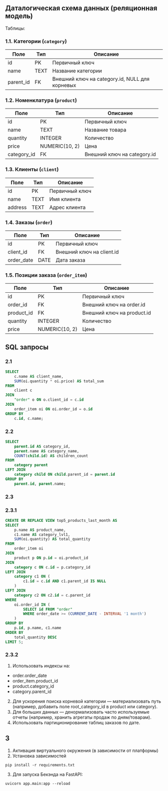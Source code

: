 ## Даталогическая схема данных (реляционная модель)

Таблицы:

### 1.1. Категории (`category`)

| Поле      | Тип    | Описание                                 |
|-----------|--------|------------------------------------------|
| id        | PK     | Первичный ключ                           |
| name      | TEXT | Название категории                       |
| parent_id | FK     | Внешний ключ на category.id, NULL для корневых |

### 1.2. Номенклатура (`product`)

| Поле        | Тип    | Описание                                 |
|-------------|--------|------------------------------------------|
| id          | PK     | Первичный ключ                           |
| name        | TEXT | Название товара                            |
| quantity    | INTEGER    | Количество                           |
| price       | NUMERIC(10, 2)  | Цена                            |
| category_id | FK     | Внешний ключ на category.id              |

### 1.3. Клиенты (`client`)

| Поле    | Тип    | Описание         |
|---------|--------|------------------|
| id      | PK     | Первичный ключ   |
| name    | TEXT | Имя клиента      |
| address | TEXT | Адрес клиента    |

### 1.4. Заказы (`order`)

| Поле      | Тип    | Описание                        |
|-----------|--------|---------------------------------|
| id        | PK     | Первичный ключ                  |
| client_id | FK     | Внешний ключ на client.id       |
| order_date| DATE   | Дата заказа                     |

### 1.5. Позиции заказа (`order_item`)

| Поле       | Тип    | Описание                        |
|------------|--------|---------------------------------|
| id         | PK     | Первичный ключ                  |
| order_id   | FK     | Внешний ключ на order.id        |
| product_id | FK     | Внешний ключ на product.id      |
| quantity   | INTEGER    | Количество                      |
| price      | NUMERIC(10, 2)  | Цена                            |



## SQL запросы

### 2.1
```sql
SELECT
    c.name AS client_name,
    SUM(oi.quantity * oi.price) AS total_sum
FROM
    client c
JOIN
    "order" o ON o.client_id = c.id
JOIN
    order_item oi ON oi.order_id = o.id
GROUP BY
    c.id, c.name;
```

### 2.2
```sql
SELECT
    parent.id AS category_id,
    parent.name AS category_name,
    COUNT(child.id) AS children_count
FROM
    category parent
LEFT JOIN
    category child ON child.parent_id = parent.id
GROUP BY
    parent.id, parent.name;
```

### 2.3
### 2.3.1
```sql
CREATE OR REPLACE VIEW top5_products_last_month AS
SELECT
    p.name AS product_name,
    c1.name AS category_lvl1,
    SUM(oi.quantity) AS total_quantity
FROM
    order_item oi
JOIN
    product p ON p.id = oi.product_id
JOIN
    category c ON c.id = p.category_id
LEFT JOIN
    category c1 ON (
        c1.id = c.id AND c1.parent_id IS NULL
    )
LEFT JOIN
    category c2 ON c2.id = c.parent_id
WHERE
    oi.order_id IN (
        SELECT id FROM "order"
        WHERE order_date >= (CURRENT_DATE - INTERVAL '1 month')
    )
GROUP BY
    p.id, p.name, c1.name
ORDER BY
    total_quantity DESC
LIMIT 5;
```

### 2.3.2
1. Использовать индексы на:
 - order.order_date
 - order_item.product_id
 - product.category_id
 - category.parent_id
2. Для ускорения поиска корневой категории — материализовать путь (например, добавить поле root_category_id в product или category).
3. Для больших данных — денормализовать часто используемые отчеты (например, хранить агрегаты продаж по дням/товарам).
4. Использовать партиционирование таблиц заказов по дате.

## 3
1. Активация виртуального окружения (в зависимости от платформы)
2. Установка зависимостей
```
pip install -r requirements.txt
```
3. Для запуска Бекэнда на FastAPI:
```
uvicorn app.main:app --reload
```
